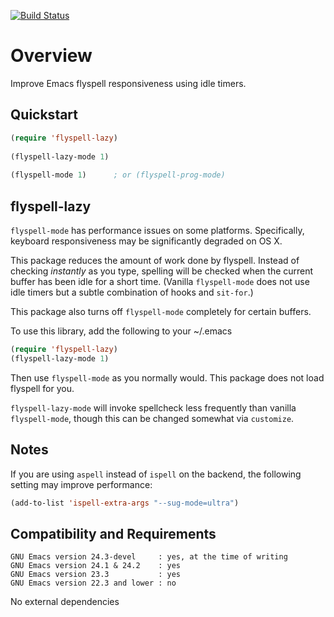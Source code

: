 [![Build Status](https://secure.travis-ci.org/rolandwalker/flyspell-lazy.png)](http://travis-ci.org/rolandwalker/flyspell-lazy)

Overview
========

Improve Emacs flyspell responsiveness using idle timers.

Quickstart
----------

```lisp
(require 'flyspell-lazy)
 
(flyspell-lazy-mode 1)
 
(flyspell-mode 1)      ; or (flyspell-prog-mode)
```

flyspell-lazy
-------------

`flyspell-mode` has performance issues on some platforms.
Specifically, keyboard responsiveness may be significantly
degraded on OS X.

This package reduces the amount of work done by flyspell.  Instead
of checking *instantly* as you type, spelling will be checked when
the current buffer has been idle for a short time.  (Vanilla
`flyspell-mode` does not use idle timers but a subtle combination
of hooks and `sit-for`.)

This package also turns off `flyspell-mode` completely for certain
buffers.

To use this library, add the following to your ~/.emacs

```lisp
(require 'flyspell-lazy)
(flyspell-lazy-mode 1)
```

Then use `flyspell-mode` as you normally would.  This package does
not load flyspell for you.

`flyspell-lazy-mode` will invoke spellcheck less frequently than
vanilla `flyspell-mode`, though this can be changed somewhat via
`customize`.

Notes
-----

If you are using `aspell` instead of `ispell` on the backend, the
following setting may improve performance:

```lisp
(add-to-list 'ispell-extra-args "--sug-mode=ultra")
```

Compatibility and Requirements
------------------------------

	GNU Emacs version 24.3-devel     : yes, at the time of writing
	GNU Emacs version 24.1 & 24.2    : yes
	GNU Emacs version 23.3           : yes
	GNU Emacs version 22.3 and lower : no

No external dependencies
